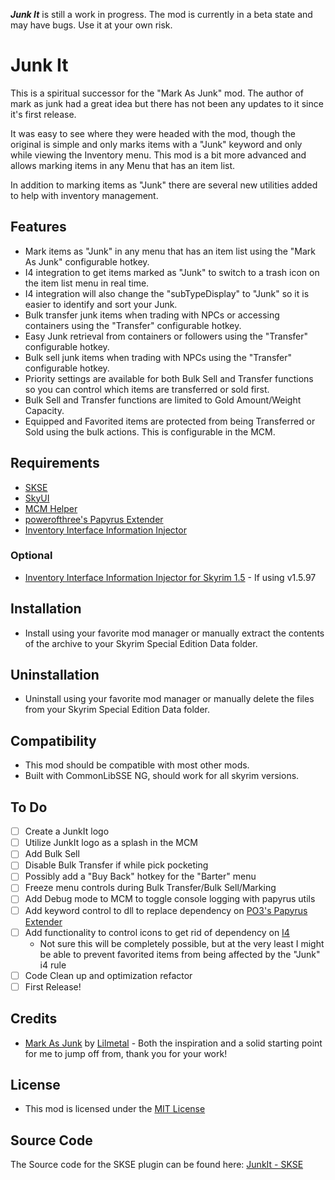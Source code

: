 ***Junk It*** is still a work in progress. The mod is currently in a beta state and may have bugs. Use it at your own risk.

# Junk It

This is a spiritual successor for the "Mark As Junk" mod. The author of mark as junk had a great idea but there has not been any updates to it since it's first release. 

It was easy to see where they were headed with the mod, though the original is simple and only marks items with a "Junk" keyword and only while viewing the Inventory menu. This mod is a bit more advanced and allows marking items in any Menu that has an item list. 

In addition to marking items as "Junk" there are several new utilities added to help with inventory management.

## Features

- Mark items as "Junk" in any menu that has an item list using the "Mark As Junk" configurable hotkey.
- I4 integration to get items marked as "Junk" to switch to a trash icon on the item list menu in real time.
- I4 integration will also change the "subTypeDisplay" to "Junk" so it is easier to identify and sort your Junk.
- Bulk transfer junk items when trading with NPCs or accessing containers using the "Transfer" configurable hotkey.
- Easy Junk retrieval from containers or followers using the "Transfer" configurable hotkey.
- Bulk sell junk items when trading with NPCs using the "Transfer" configurable hotkey.
- Priority settings are available for both Bulk Sell and Transfer functions so you can control which items are transferred or sold first.
- Bulk Sell and Transfer functions are limited to Gold Amount/Weight Capacity.
- Equipped and Favorited items are protected from being Transferred or Sold using the bulk actions. This is configurable in the MCM.

## Requirements

- [SKSE](https://skse.silverlock.org/)
- [SkyUI](https://www.nexusmods.com/skyrimspecialedition/mods/12604)
- [MCM Helper](https://www.nexusmods.com/skyrimspecialedition/mods/53000)
- [powerofthree's Papyrus Extender](https://www.nexusmods.com/skyrimspecialedition/mods/22854)
- [Inventory Interface Information Injector](https://www.nexusmods.com/skyrimspecialedition/mods/85702)

### Optional

- [Inventory Interface Information Injector for Skyrim 1.5](https://www.nexusmods.com/skyrimspecialedition/mods/87002) - If using v1.5.97

## Installation

- Install using your favorite mod manager or manually extract the contents of the archive to your Skyrim Special Edition Data folder.

## Uninstallation

- Uninstall using your favorite mod manager or manually delete the files from your Skyrim Special Edition Data folder.

## Compatibility

- This mod should be compatible with most other mods.
- Built with CommonLibSSE NG, should work for all skyrim versions.

## To Do

- [ ] Create a JunkIt logo
- [ ] Utilize JunkIt logo as a splash in the MCM
- [ ] Add Bulk Sell
- [ ] Disable Bulk Transfer if while pick pocketing
- [ ] Possibly add a "Buy Back" hotkey for the "Barter" menu
- [ ] Freeze menu controls during Bulk Transfer/Bulk Sell/Marking
- [ ] Add Debug mode to MCM to toggle console logging with papyrus utils
- [ ] Add keyword control to dll to replace dependency on [PO3's Papyrus Extender](https://www.nexusmods.com/skyrimspecialedition/mods/22854)
- [ ] Add functionality to control icons to get rid of dependency on [I4](https://www.nexusmods.com/skyrimspecialedition/mods/85702)
    - Not sure this will be completely possible, but at the very least I might be able to prevent favorited items from being affected by the "Junk" i4 rule
- [ ] Code Clean up and optimization refactor
- [ ] First Release!

## Credits

- [Mark As Junk](https://www.nexusmods.com/skyrimspecialedition/mods/105245) by [Lilmetal](https://www.nexusmods.com/skyrimspecialedition/users/945068) - Both the inspiration and a solid starting point for me to jump off from, thank you for your work!

## License

- This mod is licensed under the [MIT License](https://opensource.org/licenses/MIT)

## Source Code

The Source code for the SKSE plugin can be found here: [JunkIt - SKSE](https://github.com/raziell74/skyrim-junk-it-ng-skse)
